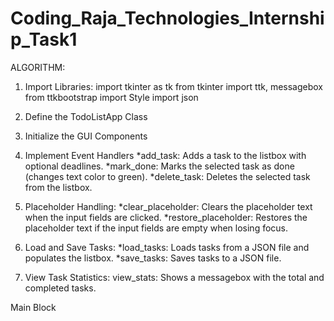 # Coding_Raja_Technologies_Internship_Task1

ALGORITHM:

1. Import Libraries:
import tkinter as tk
from tkinter import ttk, messagebox
from ttkbootstrap import Style
import json


2. Define the TodoListApp Class

3. Initialize the GUI Components

4. Implement Event Handlers
*add_task: Adds a task to the listbox with optional deadlines.
*mark_done: Marks the selected task as done (changes text color to green).
*delete_task: Deletes the selected task from the listbox.

5. Placeholder Handling:
*clear_placeholder: Clears the placeholder text when the input fields are clicked.
*restore_placeholder: Restores the placeholder text if the input fields are empty when losing focus.

6. Load and Save Tasks:
*load_tasks: Loads tasks from a JSON file and populates the listbox.
*save_tasks: Saves tasks to a JSON file.

7. View Task Statistics:
view_stats: Shows a messagebox with the total and completed tasks.

Main Block

